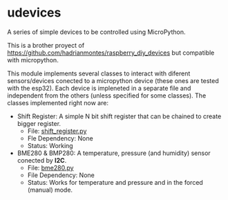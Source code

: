 # udevices
A series of simple devices to be controlled using MicroPython.

This is a brother proyect of https://github.com/hadrianmontes/raspberry_diy_devices but compatible with micropython.

This module implements several classes to
interact with diferent sensors/devices conected to a micropython device (these ones are tested with the esp32).
Each device is impleneted in a separate file and independent from the
others (unless specified for some classes). The classes implemented
right now are:

  * Shift Register: A simple N bit shift register that can be chained to create bigger register.
    * File: [shift_register.py](./shift_register.py)
    * Fle Dependency: None
    * Status: Working
  * BME280 & BMP280: A temperature, pressure (and humidity) sensor conected by **I2C**.
    * File: [bme280.py](./bme280.py)
	* File Dependency: None
	* Status: Works for temperature and pressure and in the forced (manual) mode.

